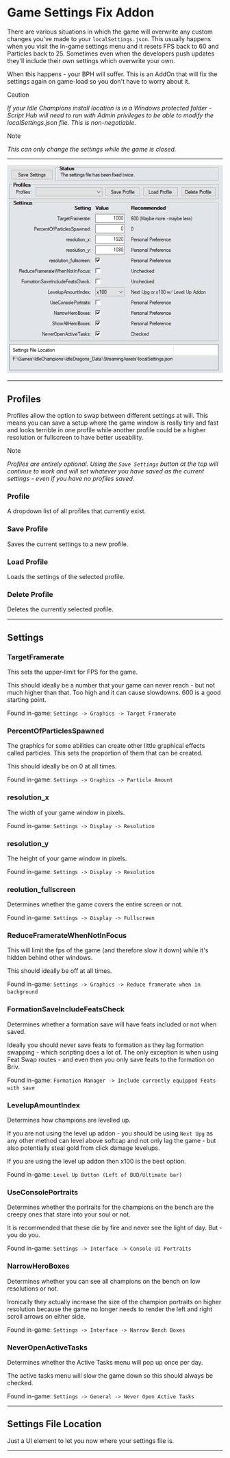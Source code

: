 # Game Settings Fix Addon

There are various situations in which the game will overwrite any custom changes you've made to your `localSettings.json`. This usually happens when you visit the in-game settings menu and it resets FPS back to 60 and Particles back to 25. Sometimes even when the developers push updates they'll include their own settings which overwrite your own.

When this happens - your BPH will suffer. This is an AddOn that will fix the settings again on game-load so you don't have to worry about it.

> [!CAUTION]
> *If your Idle Champions install location is in a Windows protected folder - Script Hub will need to run with Admin privileges to be able to modify the localSettings.json file. This is non-negotiable.*

> [!NOTE]
> *This can only change the settings while the game is closed.*

___

![Game Settings Fix Addon Preview Image](images/GameSettingsFixAddonPreview.png)

___

## Profiles

Profiles allow the option to swap between different settings at will. This means you can save a setup where the game window is really tiny and fast and looks terrible in one profile while another profile could be a higher resolution or fullscreen to have better useability.

> [!NOTE]
> *Profiles are entirely optional. Using the `Save Settings` button at the top will continue to work and will set whatever you have saved as the current settings - even if you have no profiles saved.*

### Profile

A dropdown list of all profiles that currently exist.

### Save Profile

Saves the current settings to a new profile.

### Load Profile

Loads the settings of the selected profile.

### Delete Profile

Deletes the currently selected profile.

___

## Settings

### TargetFramerate

This sets the upper-limit for FPS for the game.

This should ideally be a number that your game can never reach - but not much higher than that. Too high and it can cause slowdowns. 600 is a good starting point.

Found in-game: `Settings -> Graphics -> Target Framerate`

### PercentOfParticlesSpawned

The graphics for some abilities can create other little graphical effects called particles. This sets the proportion of them that can be created.

This should ideally be on 0 at all times.

Found in-game: `Settings -> Graphics -> Particle Amount`

### resolution_x

The width of your game window in pixels.

Found in-game: `Settings -> Display -> Resolution`

### resolution_y

The height of your game window in pixels.

Found in-game: `Settings -> Display -> Resolution`

### reolution_fullscreen

Determines whether the game covers the entire screen or not.

Found in-game: `Settings -> Display -> Fullscreen`

### ReduceFramerateWhenNotInFocus

This will limit the fps of the game (and therefore slow it down) while it's hidden behind other windows.

This should ideally be off at all times.

Found in-game: `Settings -> Graphics -> Reduce framerate when in background`

### FormationSaveIncludeFeatsCheck

Determines whether a formation save will have feats included or not when saved.

Ideally you should never save feats to formation as they lag formation swapping - which scripting does a lot of. The only exception is when using Feat Swap routes - and even then you only save feats to the formation on Briv.

Found in-game: `Formation Manager -> Include currently equipped Feats with save`

### LevelupAmountIndex

Determines how champions are levelled up.

If you are not using the level up addon - you should be using `Next Upg` as any other method can level above softcap and not only lag the game - but also potentially steal gold from click damage levelups.

If you are using the level up addon then x100 is the best option.

Found in-game: `Level Up Button (Left of BUD/Ultimate bar)`

### UseConsolePortraits

Determines whether the portraits for the champions on the bench are the creepy ones that stare into your soul or not.

It is recommended that these die by fire and never see the light of day. But - you do you.

Found in-game: `Settings -> Interface -> Console UI Portraits`

### NarrowHeroBoxes

Determines whether you can see all champions on the bench on low resolutions or not.

Ironically they actually increase the size of the champion portraits on higher resolution because the game no longer needs to render the left and right scroll arrows on either side.

Found in-game: `Settings -> Interface -> Narrow Bench Boxes`

### NeverOpenActiveTasks

Determines whether the Active Tasks menu will pop up once per day.

The active tasks menu will slow the game down so this should always be checked.

Found in-game: `Settings -> General -> Never Open Active Tasks`

___

## Settings File Location

Just a UI element to let you now where your settings file is.

___